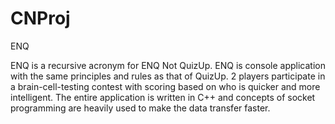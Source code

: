 # CNProj
ENQ

ENQ is a recursive acronym for ENQ Not QuizUp.
ENQ is console application with the same principles and rules as that of QuizUp. 2 players participate in a brain-cell-testing contest with scoring based on who is quicker and more intelligent.
The entire application is written in C++ and concepts of socket programming are heavily used to make the data transfer faster.
